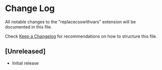 # Change Log

All notable changes to the "replacecsswithvars" extension will be documented in this file.

Check [Keep a Changelog](http://keepachangelog.com/) for recommendations on how to structure this file.

## [Unreleased]

- Initial release
